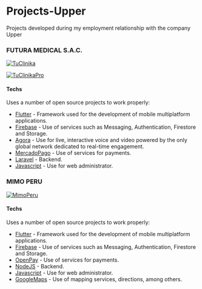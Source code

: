 # Projects-Upper
Projects developed during my employment relationship with the company Upper

### FUTURA MEDICAL S.A.C.
[![TuClinika](https://play-lh.googleusercontent.com/96X-sjIA5QezFcTB09G5UVEXIsKlmJkFwsHJwlVCcO9M4vhYI6OGxsrAGPm3ovK1onBD=w120-h240-rw)](https://play.google.com/store/apps/details?id=com.tuclinika.tuclinika)

[![TuClinikaPro](https://play-lh.googleusercontent.com/KIVqTxWIl3ELNEKexH241W9zn0XF3J1yGpcgISCJZK1lnIxF5GFqiKMpN_UyvRS_tuA=w120-h240-rw)](https://play.google.com/store/apps/details?id=com.tuclinikapro.tuclinikapro)

#### Techs
Uses a number of open source projects to work properly:

- [Flutter](https://flutter.dev/) - Framework used for the development of mobile multiplatform  applications.
- [Firebase](https://firebase.google.com/) - Use of services such as Messaging, Authentication, Firestore and Storage.
- [Agora](https://sso2.agora.io/) - Use for live, interactive voice and video powered by the only global network dedicated to real-time engagement.
- [MercadoPago](https://www.mercadopago.com.pe/) - Use of services for payments.
- [Laravel](https://laravel.com/) - Backend.
- [Javascript](https://developer.mozilla.org/es/docs/Web/JavaScript) - Use for web administrator.

### MIMO PERU
[![MimoPeru](https://play-lh.googleusercontent.com/qrEuWRzjumuaF2BHZGO5k6Q9hAgPiDX0vyrlWDy2bK96ux9cX5dH9JuhFG-_vC1fzx4=w120-h240-rw)](https://play.google.com/store/apps/details?id=com.deliverytaxi.mimo)

#### Techs
Uses a number of open source projects to work properly:

- [Flutter](https://flutter.dev/) - Framework used for the development of mobile multiplatform  applications.
- [Firebase](https://firebase.google.com/) - Use of services such as Messaging, Authentication, Firestore and Storage.
- [OpenPay](https://www.openpay.pe/) - Use of services for payments.
- [NodeJS](https://nodejs.org/es) - Backend.
- [Javascript](https://developer.mozilla.org/es/docs/Web/JavaScript) - Use for web administrator.
- [GoogleMaps](https://developers.google.com/maps) - Use of mapping services, directions, among others.
